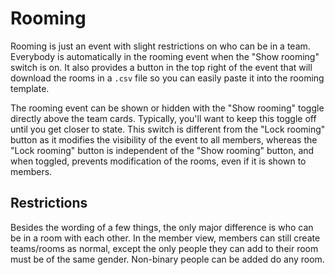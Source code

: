 # Rooming

Rooming is just an event with slight restrictions on who can be in a team. Everybody is automatically in the rooming event when the "Show rooming" switch is on. It also provides a button in the top right of the event that will download the rooms in a `.csv` file so you can easily paste it into the rooming template.

The rooming event can be shown or hidden with the "Show rooming" toggle directly above the team cards. Typically, you'll want to keep this toggle off until you get closer to state. This switch is different from the "Lock rooming" button as it modifies the visibility of the event to all members, whereas the "Lock rooming" button is independent of the "Show rooming" button, and when toggled, prevents modification of the rooms, even if it is shown to members.

## Restrictions

Besides the wording of a few things, the only major difference is who can be in a room with each other. In the member view, members can still create teams/rooms as normal, except the only people they can add to their room must be of the same gender. Non-binary people can be added do any room.
